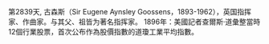 第2839天, 古森斯（Sir Eugene Aynsley Goossens，1893-1962），英国指挥家、作曲家。与其父、祖皆为著名指挥家。
1896年：美國記者查爾斯·道彙整當時12個行業股票，首次公布作為股價指數的道瓊工業平均指數。